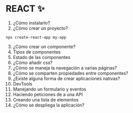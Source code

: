 # REACT ✨

1. ¿Cómo instalarlo?
2. ¿Cómo crear un proyecto?

`npx create-react-app my-app`


3. ¿Cómo crear un componente?
4. Tipos de componentes
5. Estado de las componentes
6. ¿Cómo añadir css?
7. ¿Cómo se maneja la navegación a varias páginas?
8. ¿Cómo se comparten propiedades entre componentes?
9. ¿Existe alguna forma de crear aplicaciones nativas?
10. DevTools
11. Manejando un formulario y eventos
12. Haciendo peticiones de a una API
13. Creando una lista de elementos
14. ¿Cómo se despliega la aplicación?
